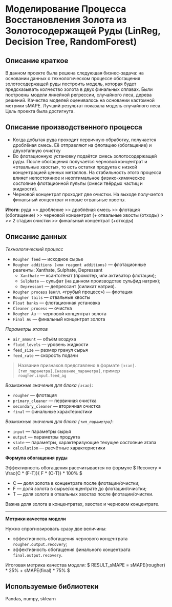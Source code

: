 # Моделирование Процесса Восстановления Золота из Золотосодержащей Руды (LinReg, Decision Tree, RandomForest)


## Описание краткое
В данном проекте была решена следующая бизнес-задача: на основании данных о технологическом процессе обогащения золотосодержащей руды построить модель, которая будет предсказывать колчество золота в двух финальных сплавах. Были построены модели линейной регрессии, случайного леса, дерева решений. Качество моделей оценивалось на основании кастомной метрики sMAPE. Лучший результат показала модель случайного леса. Цель проекта была достигнута. 

## Описание производственного процесса

* Когда добытая руда проходит первичную обработку, получается дроблёная смесь. Её отправляют на флотацию (обогащение) и двухэтапную очистку
* Во флотационную установку подаётся смесь золотосодержащей руды. После обогащения получается черновой концентрат и «отвальные хвосты», то есть остатки продукта с низкой концентрацией ценных металлов. На стабильность этого процесса влияет непостоянное и неоптимальное физико-химическое состояние флотационной пульпы (смеси твёрдых частиц и жидкости).
* Черновой концентрат проходит две очистки. На выходе получается финальный концентрат и новые отвальные хвосты.

**Итого**: руда >> дробление >> дроблёная смесь >> флотация (обогащение) >> черновой концентрат (+ отвальные хвосты (отходы) > >> 2 стадии очистки >> финальный концентрат (+отходы)

## Описание данных

*Технологический процесс* 
* `Rougher feed` — исходное сырье
* `Rougher additions (или reagent additions)` — флотационные реагенты: Xanthate, Sulphate, Depressant
    * `Xanthate` — ксантогенат (промотер, или активатор флотации);
    * `Sulphate` — сульфат (на данном производстве сульфид натрия);
    * `Depressant` — депрессант (силикат натрия).
* `Rougher process` (англ. «грубый процесс») — флотация
* `Rougher tails` — отвальные хвосты
* `Float banks` — флотационная установка
* `Cleaner process` — очистка
* `Rougher Au` — черновой концентрат золота
* `Final Au` — финальный концентрат золота

*Параметры этапов*
* `air_amount` — объём воздуха
* `fluid_levels` — уровень жидкости
* `feed_size` — размер гранул сырья
* `feed_rate` — скорость подачи

> Название признаков представлено в формате `[этап].[тип_параметра].[название_параметра]`, пример `rougher.input.feed_ag`

*Возможные значения для блока `[этап]`*:
* `rougher` — флотация
* `primary_cleaner` — первичная очистка
* `secondary_cleaner` — вторичная очистка
* `final` — финальные характеристики


*Возможные значения для блока `[тип_параметра]`*:
* `input` — параметры сырья
* `output` — параметры продукта
* `state` — параметры, характеризующие текущее состояние этапа
* `calculation` — расчётные характеристики

**Формула обогащения руды**

Эффективность обогащения рассчитывается по формуле
$ Recovery = \frac{C * (F-T)}{ F * (C-T)} * 100\% $  
* C — доля золота в концентрате после флотации/очистки;
* F — доля золота в сырье/концентрате до флотации/очистки;
* T — доля золота в отвальных хвостах после флотации/очистки.

Важна доля золота в концентратах, хвостах и черновом концентрате.
___

**Метрики качества модели**

Нужно спрогнозировать сразу две величины:
* эффективность обогащения чернового концентрата `rougher.output.recovery`;
* эффективность обогащения финального концентрата `final.output.recovery`.

Итоговая метрика качества модели:
$ RESULT\_sMAPE = sMAPE(rougher) * 25\% + sMAPE(final) * 75\% $ 

## Используемые библиотеки

Pandas, numpy, sklearn